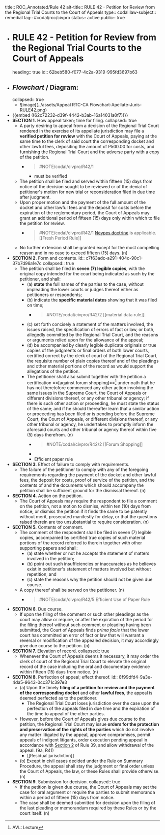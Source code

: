 title:: ROC_Annotated/Rule 42
alt-title:: RULE 42 - Petition for Review from the Regional Trial Courts to the Court of Appeals
  type:: codal
  law-subject:: remedial
  tag:: #codal/roc/civpro
  status:: active
public:: true
- # RULE 42 - Petition for Review from the Regional Trial Courts to the Court of Appeals
  heading:: true
  id:: 62beb580-f077-4c2a-9319-995fd3697b63
- ## _Flowchart_ / Diagram:
  collapsed:: true
	- ![image](../assets/Appeal RTC-CA Flowchart-Apellate-Juris-RULE42.png)
- {{embed ((62c72232-d39f-4442-b3ab-16a14031a0f7))}}
- **SECTION 1.** How appeal taken; time for filing.
  collapsed:: true
	- A party desiring to appeal from a decision of the Regional Trial Court rendered in the exercise of its appellate jurisdiction may file a **verified petition for review** with the Court of Appeals, paying at the same time to the clerk of said court the corresponding docket and other lawful fees, depositing the amount of P500.00 for costs, and furnishing the Regional Trial Court and the adverse party with a copy of the petition.
		- > #NOTE/codal/civpro/R42/1
			- must be verified
	- The petition shall be filed and served within fifteen (15) days from notice of the decision sought to be reviewed or of the denial of petitioner's motion for new trial or reconsideration filed in due time after judgment.
	- Upon proper motion and the payment of the full amount of the docket and other lawful fees and the deposit for costs before the expiration of the reglementary period, the Court of Appeals may grant an additional period of fifteen (15) days only within which to file the petition for review.
		- > #NOTE/codal/civpro/R42/1 [Neypes doctrine](logseq://graph/OBSIDIAN?page=Fresh%20Period%20Rule) is applicable. [[Fresh Period Rule]]
	- No further extension shall be granted except for the most compelling reason and in no case to exceed fifteen (15) days. (n)
- **SECTION 2.** Form and contents.
  id:: c7f63adc-a291-404c-90c1-37b7d96a1e7c
  collapsed:: true
	- The petition shall be filed in **seven (7) legible copies**, with the original copy intended for the court being indicated as such by the petitioner, and shall:
		- (a) **state** the full names of the parties to the case, without impleading the lower courts or judges thereof either as petitioners or respondents;
		- (b) indicate the **specific material dates** showing that it was filed on time;
			- > #NOTE/codal/civpro/R42/2 [[material data rule]].
		- (c) set forth concisely a statement of the matters involved, the issues raised, the specification of errors of fact or law, or both, allegedly committed by the Regional Trial Court, and the reasons or arguments relied upon for the allowance of the appeal;
		- (d) be accompanied by clearly legible duplicate originals or true copies of the judgments or final orders of both lower courts, certified correct by the clerk of court of the Regional Trial Court, the requisite number of plain copies thereof and of the pleadings and other material portions of the record as would support the allegations of the petition.
		- The petitioner shall also submit together with the petition a certification ==[against forum shopping]==[^1] under oath that he has not theretofore commenced any other action involving the same issues in the Supreme Court, the Court of Appeals or different divisions thereof, or any other tribunal or agency; if there is such other action or proceeding, he must state the status of the same; and if he should thereafter learn that a similar action or proceeding has been filed or is pending before the Supreme Court, the Court of Appeals, or different divisions thereof, or any other tribunal or agency, he undertakes to promptly inform the aforesaid courts and other tribunal or agency thereof within five (5) days therefrom. (n)
			- > #NOTE/codal/civpro/R42/2 [[Forum Shopping]]
			- [^1]: AVL: Lecture
			- Efficient paper rule
- **SECTION 3.** Effect of failure to comply with requirements.
	- The failure of the petitioner to comply with any of the foregoing requirements regarding the payment of the docket and other lawful fees, the deposit for costs, proof of service of the petition, and the contents of and the documents which should accompany the petition shall be sufficient ground for the dismissal thereof. (n)
- **SECTION 4.** Action on the petition.
	- The Court of Appeals may require the respondent to file a comment on the petition, not a motion to dismiss, within ten (10) days from notice, or dismiss the petition if it finds the same to be patently without merit, prosecuted manifestly for delay, or that the questions raised therein are too unsubstantial to require consideration. (n)
- **SECTION 5.** Contents of comment.
	- The comment of the respondent shall be filed in seven (7) legible copies, accompanied by certified true copies of such material portions of the record referred to therein together with other supporting papers and shall:
		- (a) state whether or not he accepts the statement of matters involved in the petition;
		- (b) point out such insufficiencies or inaccuracies as he believes exist in petitioner's statement of matters involved but without repetition; and
		- (c) state the reasons why the petition should not be given due course.
	- A copy thereof shall be served on the petitioner. (n)
		- > #NOTE/codal/civpro/R42/5 Efficient Use of Paper Rule
- **SECTION 6.** Due course.
	- If upon the filing of the comment or such other pleadings as the court may allow or require, or after the expiration of the period for the filing thereof without such comment or pleading having been submitted, the Court of Appeals finds *prima facie* that the lower court has committed an error of fact or law that will warrant a reversal or modification of the appealed decision, it may accordingly give due course to the petition. (n)
- **SECTION 7.** Elevation of record.
  collapsed:: true
	- Whenever the Court of Appeals deems it necessary, it may order the clerk of court of the Regional Trial Court to elevate the original record of the case including the oral and documentary evidence within fifteen (15) days from notice. (n)
- **SECTION 8.** Perfection of appeal; effect thereof.
  id:: 8f99dfd4-9a3e-4da5-9643-0cc371c397e3
	- (a) Upon the timely **filing of a petition for review and the payment of the corresponding docket** and other **lawful fees**, the appeal is deemed perfected as to the petitioner.
		- The Regional Trial Court loses jurisdiction over the case upon the perfection of the appeals filed in due time and the expiration of the time to appeal of the other parties.
	- However, before the Court of Appeals gives due course to the petition, the Regional Trial Court may issue **orders for the protection and preservation of the rights of the parties** which do not involve any matter litigated by the appeal, approve compromises, permit appeals of indigent litigants, order execution pending appeal in accordance with [Section 2](logseq://graph/OBSIDIAN?block-id=62bbdbd6-6b85-4061-a680-f89285f19f50) of Rule 39, and allow withdrawal of the appeal. (9a, R41)
		- [[Residual jurisdiction]]
	- (b) Except in civil cases decided under the Rule on Summary Procedure, the appeal shall stay the judgment or final order unless the Court of Appeals, the law, or these Rules shall provide otherwise. (n)
- **SECTION 9**. Submission for decision.
  collapsed:: true
	- If the petition is given due course, the Court of Appeals may set the case for oral argument or require the parties to submit memoranda within a period of fifteen (15) days from notice.
	- The case shall be deemed submitted for decision upon the filing of the last pleading or memorandum required by these Rules or by the court itself. (n)
